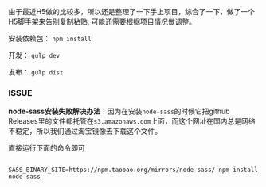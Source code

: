 
由于最近H5做的比较多，所以还是整理了一下手上项目，综合了一下，做了一个H5脚手架来告别复制粘贴, 可能还需要根据项目情况做调整。

安装依赖包：
`npm install`

开发：
`gulp dev`

发布：
`gulp dist`

### ISSUE

**node-sass安装失败解决办法**：因为在安装`node-sass`的时候它把github Releases里的文件都托管在`s3.amazonaws.com`上面，而这个网址在国内总是网络不稳定，所以我们通过淘宝镜像去下载这个文件。

直接运行下面的命令即可

```

SASS_BINARY_SITE=https://npm.taobao.org/mirrors/node-sass/ npm install node-sass

```